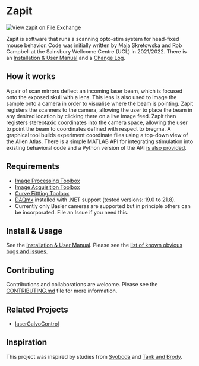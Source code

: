 # Zapit
[![View zapit on File Exchange](https://www.mathworks.com/matlabcentral/images/matlab-file-exchange.svg)](https://uk.mathworks.com/matlabcentral/fileexchange/122142-zapit)

Zapit is software that runs a scanning opto-stim system for head-fixed mouse behavior.
Code was initially written by Maja Skretowska and Rob Campbell at the Sainsbury Wellcome Centre (UCL) in 2021/2022.
There is an [Installation & User Manual](https://zapit.gitbook.io/user-guide/) and a [Change Log](CHANGELOG.md).


## How it works
A pair of scan mirrors deflect an incoming laser beam, which is focused onto the exposed skull with a lens.
This lens is also used to image the sample onto a camera in order to visualise where the beam is pointing.
Zapit registers the scanners to the camera, allowing the user to place the beam in any desired location by clicking there on a live image feed.
Zapit then registers stereotaxic coordinates into the camera space, allowing the user to point the beam to coordinates defined with respect to bregma. 
A graphical tool builds experiment coordinate files using a top-down view of the Allen Atlas.
There is a simple MATLAB API for integrating stimulation into existing behavioral code and a Python version of the API [is also provided](https://github.com/Zapit-Optostim/zapit-Python-Bridge).


## Requirements
* [Image Processing Toolbox](https://www.mathworks.com/help/images/index.html)
* [Image Acquisition Toolbox](https://www.mathworks.com/products/image-acquisition.html)
* [Curve Fittting Toolbox](https://www.mathworks.com/help/curvefit/)
* [DAQmx](https://www.ni.com/en-gb/support/downloads/drivers/download.ni-daqmx.html) installed with .NET support (tested versions: 19.0 to 21.8).
* Currently only Basler cameras are supported but in principle others can be incorporated. File an Issue if you need this. 


## Install & Usage
See the [Installation & User Manual](https://zapit.gitbook.io/user-guide/).
Please see the [list of known obvious bugs and issues](https://github.com/Zapit-Optostim/zapit/issues?q=is%3Aissue+is%3Aopen+label%3A%22Known+obvious+issue%22).


## Contributing
Contributions and collaborations are welcome.
Please see the [CONTRIBUTING.md](CONTRIBUTING.md) file for more information.


## Related Projects
* [laserGalvoControl](https://github.com/BrainCOGS/laserGalvoControl)


## Inspiration
This project was inspired by studies from [Svoboda](https://www.cell.com/neuron/fulltext/S0896-6273(13)00924-0) and [Tank and Brody](https://elifesciences.org/articles/70263). 

